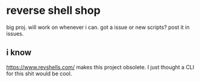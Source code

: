 # reverse shell shop
big proj. will work on whenever i can.
got a issue or new scripts? post it in issues.

## i know
https://www.revshells.com/ makes this project obsolete. I just thought a CLI for this shit would be cool.
